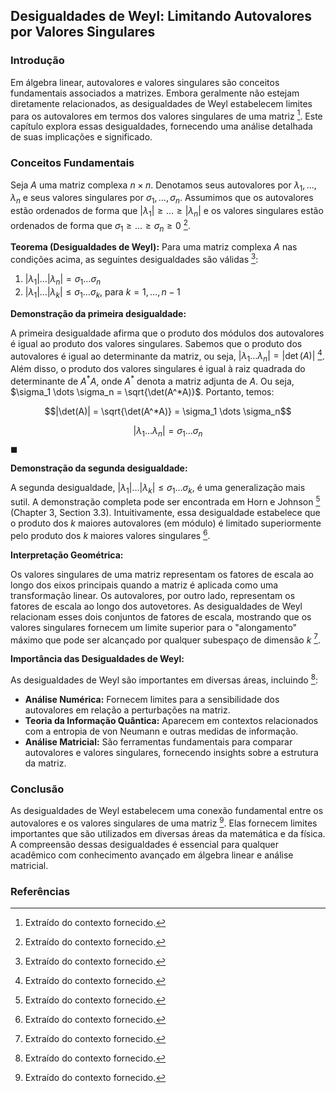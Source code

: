 ## Desigualdades de Weyl: Limitando Autovalores por Valores Singulares

### Introdução
Em álgebra linear, autovalores e valores singulares são conceitos fundamentais associados a matrizes. Embora geralmente não estejam diretamente relacionados, as desigualdades de Weyl estabelecem limites para os autovalores em termos dos valores singulares de uma matriz [^13]. Este capítulo explora essas desigualdades, fornecendo uma análise detalhada de suas implicações e significado.

### Conceitos Fundamentais

Seja $A$ uma matriz complexa $n \times n$. Denotamos seus autovalores por $\lambda_1, \dots, \lambda_n$ e seus valores singulares por $\sigma_1, \dots, \sigma_n$. Assumimos que os autovalores estão ordenados de forma que $|\lambda_1| \geq \dots \geq |\lambda_n|$ e os valores singulares estão ordenados de forma que $\sigma_1 \geq \dots \geq \sigma_n \geq 0$ [^13].

**Teorema (Desigualdades de Weyl):** Para uma matriz complexa $A$ nas condições acima, as seguintes desigualdades são válidas [^13]:

1.  $|\lambda_1| \dots |\lambda_n| = \sigma_1 \dots \sigma_n$
2.  $|\lambda_1| \dots |\lambda_k| \leq \sigma_1 \dots \sigma_k$, para $k = 1, \dots, n-1$

**Demonstração da primeira desigualdade:**

A primeira desigualdade afirma que o produto dos módulos dos autovalores é igual ao produto dos valores singulares. Sabemos que o produto dos autovalores é igual ao determinante da matriz, ou seja, $|\lambda_1 \dots \lambda_n| = |\det(A)|$ [^13]. Além disso, o produto dos valores singulares é igual à raiz quadrada do determinante de $A^*A$, onde $A^*$ denota a matriz adjunta de $A$. Ou seja, $\sigma_1 \dots \sigma_n = \sqrt{\det(A^*A)}$. Portanto, temos:

$$|\det(A)| = \sqrt{\det(A^*A)} = \sigma_1 \dots \sigma_n$$

$$|\lambda_1 \dots \lambda_n| = \sigma_1 \dots \sigma_n$$ $\blacksquare$

**Demonstração da segunda desigualdade:**

A segunda desigualdade, $|\lambda_1| \dots |\lambda_k| \leq \sigma_1 \dots \sigma_k$, é uma generalização mais sutil. A demonstração completa pode ser encontrada em Horn e Johnson [^13] (Chapter 3, Section 3.3). Intuitivamente, essa desigualdade estabelece que o produto dos $k$ maiores autovalores (em módulo) é limitado superiormente pelo produto dos $k$ maiores valores singulares [^13].

**Interpretação Geométrica:**

Os valores singulares de uma matriz representam os fatores de escala ao longo dos eixos principais quando a matriz é aplicada como uma transformação linear. Os autovalores, por outro lado, representam os fatores de escala ao longo dos autovetores. As desigualdades de Weyl relacionam esses dois conjuntos de fatores de escala, mostrando que os valores singulares fornecem um limite superior para o "alongamento" máximo que pode ser alcançado por qualquer subespaço de dimensão $k$ [^13].

**Importância das Desigualdades de Weyl:**

As desigualdades de Weyl são importantes em diversas áreas, incluindo [^13]:

*   **Análise Numérica:** Fornecem limites para a sensibilidade dos autovalores em relação a perturbações na matriz.
*   **Teoria da Informação Quântica:** Aparecem em contextos relacionados com a entropia de von Neumann e outras medidas de informação.
*   **Análise Matricial:** São ferramentas fundamentais para comparar autovalores e valores singulares, fornecendo insights sobre a estrutura da matriz.

### Conclusão

As desigualdades de Weyl estabelecem uma conexão fundamental entre os autovalores e os valores singulares de uma matriz [^13]. Elas fornecem limites importantes que são utilizados em diversas áreas da matemática e da física. A compreensão dessas desigualdades é essencial para qualquer acadêmico com conhecimento avançado em álgebra linear e análise matricial.

### Referências
[^13]: Extraído do contexto fornecido.
<!-- END -->